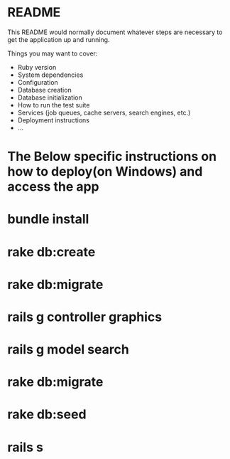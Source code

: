 # README
This README would normally document whatever steps are necessary to get the
application up and running.

Things you may want to cover:
* Ruby version
* System dependencies
* Configuration
* Database creation
* Database initialization
* How to run the test suite
* Services (job queues, cache servers, search engines, etc.)
* Deployment instructions
* ...

# The Below specific instructions on how to deploy(on Windows) and access the app
# bundle install
# rake db:create
# rake db:migrate
# rails g controller graphics 
# rails g model search
# rake db:migrate
# rake db:seed
# rails s 
